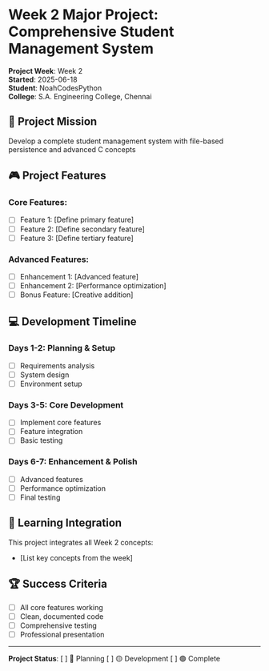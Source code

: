 # Week 2 Major Project: Comprehensive Student Management System

**Project Week**: Week 2  
**Started**: 2025-06-18  
**Student**: NoahCodesPython  
**College**: S.A. Engineering College, Chennai

## 🎯 Project Mission
Develop a complete student management system with file-based persistence and advanced C concepts

## 🎮 Project Features
### Core Features:
- [ ] Feature 1: [Define primary feature]
- [ ] Feature 2: [Define secondary feature]  
- [ ] Feature 3: [Define tertiary feature]

### Advanced Features:
- [ ] Enhancement 1: [Advanced feature]
- [ ] Enhancement 2: [Performance optimization]
- [ ] Bonus Feature: [Creative addition]

## 💻 Development Timeline
### Days 1-2: Planning & Setup
- [ ] Requirements analysis
- [ ] System design
- [ ] Environment setup

### Days 3-5: Core Development  
- [ ] Implement core features
- [ ] Feature integration
- [ ] Basic testing

### Days 6-7: Enhancement & Polish
- [ ] Advanced features
- [ ] Performance optimization
- [ ] Final testing

## 📝 Learning Integration
This project integrates all Week 2 concepts:
- [List key concepts from the week]

## 🏆 Success Criteria
- [ ] All core features working
- [ ] Clean, documented code
- [ ] Comprehensive testing
- [ ] Professional presentation

---
**Project Status**: [ ] 🔴 Planning [ ] 🟡 Development [ ] 🟢 Complete

